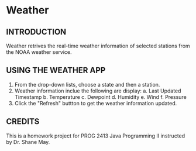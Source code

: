 # Weather


INTRODUCTION
------------
Weather retrives the real-time weather information of selected stations from the NOAA weather service.


USING THE WEATHER APP
-------------
1. From the drop-down lists, choose a state and then a station.
2. Weather information inclue the following are display:
    a. Last Updated Timestamp
    b. Temperature
    c. Dewpoint
    d. Humidity
    e. Wind
    f. Pressure
3. Click the "Refresh" buttton to get the weather information updated.


CREDITS
-------------
This is a homework project for PROG 2413 Java Programming II instructed by Dr. Shane May.
